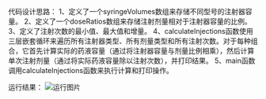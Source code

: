 代码设计思路：
1、定义了一个syringeVolumes数组来存储不同型号的注射器容量。
2、定义了一个doseRatios数组来存储注射剂量相对于注射器容量的比例。
3、定义了注射次数的最小值、最大值和增量。
4、calculateInjections函数使用三层嵌套循环来遍历所有注射器类型、所有剂量类型和所有注射次数。对于每种组合，它首先计算实际的药液容量（通过将注射器容量与剂量比例相乘），然后计算单次注射剂量（通过将实际药液容量除以注射次数），并打印结果。
5、main函数调用calculateInjections函数来执行计算和打印操作。

运行结果：
![运行图片](https://github.com/hxlong1/text1/assets/161918870/1c48f99d-d92f-45ca-b85d-272b9cd7cc98)

